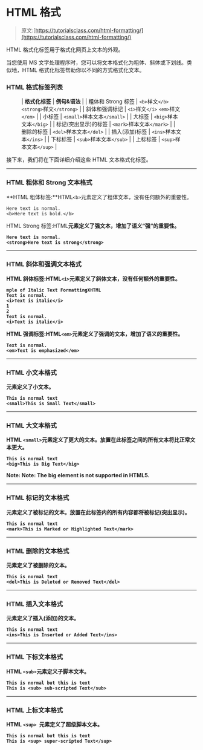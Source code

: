 # HTML 格式

> 原文:[https://tutorialsclass.com/html-formatting/](https://tutorialsclass.com/html-formatting/)

HTML 格式化标签用于格式化网页上文本的外观。

当您使用 MS 文字处理程序时，您可以将文本格式化为粗体、斜体或下划线。类似地，HTML 格式化标签帮助你以不同的方式格式化文本。

### HTML 格式标签列表

<figure class="wp-block-table is-style-regular">

| **格式化标签** | **例句&语法** |
| 粗体和 Strong 标签 | `<b>`样文`</b>` `<strong>`样文`</strong>` |
| 斜体和强调标记 | `<i>`样文`</i>` `<em>`样文`</em>` |
| 小标签 | `<small>`样本文本`</small>` |
| 大标签 | `<big>`样本文本`</big>` |
| 标记(突出显示)的标签 | `<mark>`样本文本`</mark>` |
| 删除的标签 | `<del>`样本文本`</del>` |
| 插入(添加)标签 | `<ins>`样本文本`</ins>` |
| 下标标签 | `<sub>`样本文本`</sub>` |
| 上标标签 | `<sup>`样本文本`</sup>` |

</figure>

接下来，我们将在下面详细介绍这些 HTML 文本格式化标签。

* * *

### HTML 粗体和 Strong 文本格式

**HTML 粗体标签:**HTML`<b>`元素定义了粗体文本，没有任何额外的重要性。

```
Here text is normal.
<b>Here text is bold.</b>
```

HTML Strong 标签:HTML<Strong>元素定义了强文本，增加了语义“强”的重要性。

```
Here text is normal.
<strong>Here text is strong</strong>
```

* * *

### HTML 斜体和强调文本格式

HTML 斜体标签:HTML`<i>`元素定义了斜体文本，没有任何额外的重要性。

```
mple of Italic Text FormattingXHTML
Text is normal.
<i>Text is italic</i>
1
2
Text is normal.
<i>Text is italic</i>
```

HTML 强调标签:HTML`<em>`元素定义了强调的文本，增加了语义的重要性。

```
Text is normal.
<em>Text is emphasized</em>
```

* * *

### HTML 小文本格式

元素定义了小文本。

```
This is normal text
<small>This is Small Text</small>
```

* * *

### HTML 大文本格式

HTML `<small>`元素定义了更大的文本。放置在此标签之间的所有文本将比正常文本更大。

```
This is normal text
<big>This is Big Text</big>
```

**Note:** Note: The big element is not supported in HTML5.

* * *

### HTML 标记的文本格式

元素定义了被标记的文本。放置在此标签内的所有内容都将被标记(突出显示)。

```
This is normal text
<mark>This is Marked or Highlighted Text</mark>
```

* * *

### HTML 删除的文本格式

元素定义了被删除的文本。

```
This is normal text
<del>This is Deleted or Removed Text</del>
```

* * *

### HTML 插入文本格式

元素定义了插入(添加)的文本。

```
This is normal text
<ins>This is Inserted or Added Text</ins>
```

* * *

### HTML 下标文本格式

HTML `<sub>`元素定义子脚本文本。

```
This is normal but this is text
This is <sub> sub-scripted Text</sub>
```

* * *

### HTML 上标文本格式

HTML `<sup> `元素定义了超级脚本文本。

```
This is normal but this is text
This is <sup> super-scripted Text</sup>
```